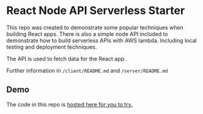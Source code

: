 # React Node API Serverless Starter

This repo was created to demonstrate some popular techniques when building React apps. There is also a simple node API included to demonstrate how to build serverless APIs with AWS lambda. Including local testing and deployment techniques.

The API is used to fetch data for the React app.

Further information in `/client/README.md` and `/server/README.md`

## Demo

The code in this repo is [hosted here for you to try.](https://d2wpfdzxndct17.cloudfront.net)
